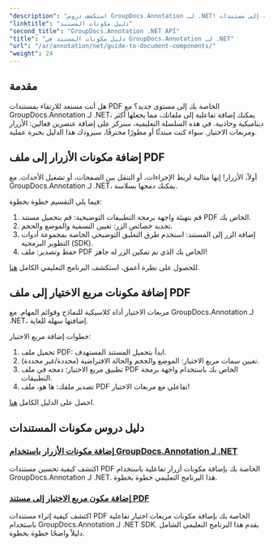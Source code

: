 ```yaml
---
"description": "استكشف دروس GroupDocs.Annotation لـ .NET! تعلّم خطوة بخطوة كيفية إضافة أزرار ومربعات اختيار تفاعلية إلى مستندات PDF بسهولة."
"linktitle": "دليل مكونات المستند"
"second_title": "GroupDocs.Annotation .NET API"
"title": "دليل مكونات المستند في GroupDocs.Annotation لـ .NET"
"url": "/ar/annotation/net/guide-to-document-components/"
"weight": 24
---
```


## مقدمة

هل أنت مستعد للارتقاء بمستندات PDF الخاصة بك إلى مستوى جديد؟ مع GroupDocs.Annotation لـ .NET، يمكنك إضافة تفاعلية إلى ملفاتك، مما يجعلها أكثر ديناميكية وجاذبية. في هذه السلسلة التعليمية، سنركز على إضافة عنصرين فعالين: الأزرار ومربعات الاختيار. سواء كنت مبتدئًا أو مطورًا محترفًا، سيزودك هذا الدليل بخبرة عملية.  

## إضافة مكونات الأزرار إلى ملف PDF  

أولاً، الأزرار! إنها مثالية لربط الإجراءات، أو التنقل بين الصفحات، أو تشغيل الأحداث. مع GroupDocs.Annotation لـ .NET، يمكنك دمجها بسلاسة.  

فيما يلي التقسيم خطوة بخطوة:  
1. قم بتهيئة واجهة برمجة التطبيقات التوضيحية: قم بتحميل مستند PDF الخاص بك.  
2. تحديد خصائص الزر: تعيين التسمية والموضع والحجم.  
3. إضافة الزر إلى المستند: استخدم طرق التعليق التوضيحي الخاصة بمجموعة أدوات التطوير البرمجية (SDK).  
4. حفظ وتصدير: ملف PDF الخاص بك الذي تم تمكين الزر له جاهز!  

للحصول على نظرة أعمق، استكشف البرنامج التعليمي الكامل [هنا](./adding-button-component/).  

## إضافة مكونات مربع الاختيار إلى ملف PDF  

مربعات الاختيار أداة كلاسيكية للنماذج وقوائم المهام. مع GroupDocs.Annotation لـ .NET، إضافتها سهلة للغاية.  

خطوات إضافة مربع الاختيار:  
1. تحميل ملف PDF: ابدأ بتحميل المستند المستهدف.  
2. تعيين سمات مربع الاختيار: الموضع والحجم والحالة الافتراضية (محددة/غير محددة).  
3. تطبيق مربع الاختيار: دمجه في ملف PDF الخاص بك باستخدام واجهة برمجة التطبيقات.  
4. تصدير ملفك: ها هو، ملف PDF تفاعلي مع مربعات الاختيار!  

احصل على الدليل الكامل [هنا](./adding-checkbox-component/).  

## دليل دروس مكونات المستندات
### [إضافة مكونات الأزرار باستخدام GroupDocs.Annotation لـ .NET](./adding-button-component/)
اكتشف كيفية تحسين مستندات PDF الخاصة بك بإضافة مكونات أزرار تفاعلية باستخدام GroupDocs.Annotation لـ .NET. هذا البرنامج التعليمي خطوة بخطوة.
### [إضافة مكون مربع الاختيار إلى مستند PDF](./adding-checkbox-component/)
اكتشف كيفية إثراء مستندات PDF الخاصة بك بإضافة مكونات مربعات اختيار تفاعلية باستخدام GroupDocs.Annotation لـ .NET SDK. يقدم هذا البرنامج التعليمي الشامل دليلاً واضحًا خطوة بخطوة.